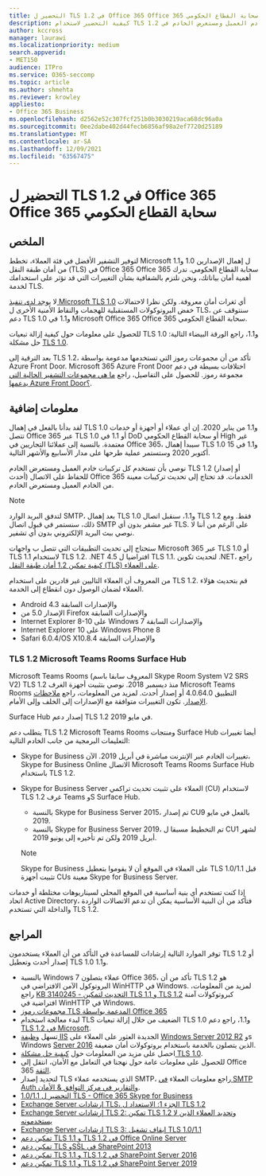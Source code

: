 ```yaml
---
title: التحضير ل TLS 1.2 في Office 365 Office 365 سحابة القطاع الحكومي
description: كيفية التحضير لاستخدام TLS 1.2 لكل تركيبات خادم العميل ومستعرض الخادم في Office 365 و Office 365 سحابة القطاع الحكومي بعد تعطيل دعم TLS 1.0 و1.1.
author: kccross
manager: laurawi
ms.localizationpriority: medium
search.appverid:
- MET150
audience: ITPro
ms.service: O365-seccomp
ms.topic: article
ms.author: shmehta
ms.reviewer: krowley
appliesto:
- Office 365 Business
ms.openlocfilehash: d2562e52c307fcf251b0b3030219aca68dc96a0a
ms.sourcegitcommit: 0ee2dabe402d44fecb6856af98a2ef7720d25189
ms.translationtype: MT
ms.contentlocale: ar-SA
ms.lasthandoff: 12/09/2021
ms.locfileid: "63567475"
---
```

# <a name="preparing-for-tls-12-in-office-365-and-office-365-gcc"></a>التحضير ل TLS 1.2 في Office 365 Office 365 سحابة القطاع الحكومي

## <a name="summary"></a>الملخص

لتوفير التشفير الأفضل في فئة العملاء، تخطط Microsoft ل إهمال الإصدارين 1.0 و1.1 من أمان طبقة النقل (TLS) في Office 365 Office 365 سحابة القطاع الحكومي. ندرك أهمية أمان بياناتك، ونحن نلتزم بالشفافية بشأن التغييرات التي قد تؤثر على استخدامك لخدمة TLS.

لا [يوجد لدى تنفيذ Microsoft TLS 1.0](https://support.microsoft.com/help/3117336/schannel-implementation-of-tls-1-0-in-windows-security-status-update-n) أي ثغرات أمان معروفة. ولكن نظرا لاحتمالات خفض البروتوكولات المستقبلية للهجمات والنقاط الأمنية الأخرى ل TLS، سنتوقف عن دعم TLS 1.0 و1.1 في Microsoft Office 365 Office 365 سحابة القطاع الحكومي.

للحصول على معلومات حول كيفية إزالة تبعيات TLS 1.0 و1.1، راجع الورقة البيضاء التالية: حل مشكلة [TLS 1.0](https://www.microsoft.com/download/details.aspx?id=55266).

بعد الترقية إلى TLS 1.2، تأكد من أن مجموعات رموز التي تستخدمها مدعومة بواسطة Azure Front Door. Microsoft 365 Azure Front Door اختلافات بسيطة في دعم مجموعة رموز. للحصول على التفاصيل، راجع [ما هي مجموعات التشفير الحالية التي يدعمها Azure Front Door؟](/azure/frontdoor/front-door-faq#what-are-the-current-cipher-suites-supported-by-azure-front-door-).

## <a name="more-information"></a>معلومات إضافية

لقد بدأنا بالفعل في إهمال TLS 1.0 و1.1 من يناير 2020. إن أي عملاء أو أجهزة أو خدمات تتصل Office 365 عبر TLS 1.0 أو 1.1 في DoD أو سحابة القطاع الحكومي High غير معتمدة. بالنسبة إلى عملائنا التجاريين في Office 365، سيبدأ إهمال TLS 1.0 و1.1 في 15 أكتوبر 2020 وستستمر عملية طرحها على مدار الأسابيع والأشهر التالية.

نوصي بأن تستخدم كل تركيبات خادم العميل ومستعرض الخادم TLS 1.2 (أو إصدار أحدث) للحفاظ على الاتصال Office 365 الخدمات. قد تحتاج إلى تحديث تركيبات معينة من الخادم العميل ومستعرض الخادم.

  > [!NOTE]
  > لتدفق البريد الوارد SMTP، بعد إهمال TLS 1.0 و1.1، سنقبل اتصال TLS 1.2 فقط. ومع ذلك، سنستمر في قبول اتصال SMTP غير مشفر بدون أي TLS. على الرغم من أننا لا نوصي ببث البريد الإلكتروني بدون أي تشفير. 

ستحتاج إلى تحديث التطبيقات التي تتصل ب واجهات Microsoft 365 عبر TLS 1.0 أو TLS 1.1 لاستخدام TLS 1.2. .NET 4.5 افتراضيا ل TLS 1.1. لتحديث تكوين .NET، راجع [كيفية تمكين 1.2 أمان طبقة النقل (TLS) على العملاء](/mem/configmgr/core/plan-design/security/enable-tls-1-2-client).

من المعروف أن العملاء التاليين غير قادرين على استخدام TLS 1.2. قم بتحديث هؤلاء العملاء لضمان الوصول دون انقطاع إلى الخدمة.

- Android 4.3 والإصدارات السابقة
- الإصدار 5.0 من Firefox والإصدارات السابقة
- Internet Explorer 8-10 على Windows 7 والإصدارات السابقة
- Internet Explorer 10 على Windows Phone 8
- Safari 6.0.4/OS X10.8.4 والإصدارات السابقة

### <a name="tls-12-for-microsoft-teams-rooms-and-surface-hub"></a>TLS 1.2 Microsoft Teams Rooms Surface Hub

Microsoft Teams Rooms (المعروف سابقا باسم Skype Room System V2 SRS V2) TLS 1.2 منذ ديسمبر 2018. نوصي بتثبيت أجهزة الغرف Microsoft Teams Rooms التطبيق 4.0.64.0 أو إصدار أحدث. لمزيد من المعلومات، راجع [ملاحظات الإصدار](/microsoftteams/room-systems/srs2-release-note). تكون التغييرات متوافقة مع الإصدارات إلى الخلف وإلى الأمام.

Surface Hub إصدار دعم TLS 1.2 في مايو 2019.

يتطلب دعم TLS 1.2 Microsoft Teams Rooms ومنتجات Surface Hub أيضا تغييرات التعليمات البرمجية من جانب الخادم التالية:

- Skype for Business تغييرات الخادم عبر الإنترنت مباشرة في أبريل 2019. الآن، Skype for Business Online الاتصال Microsoft Teams Rooms Surface Hub باستخدام TLS 1.2.
- Skype for Business Server العملاء على تثبيت تحديث تراكمي (CU) لاستخدام TLS 1.2 غرف Teams وS Surface Hub.

  - بالنسبة Skype for Business Server 2015، تم إصدار CU9 بالفعل في مايو 2019.
  - بالنسبة Skype for Business Server 2019، تم التخطيط مسبقا ل CU1 لشهر أبريل 2019 ولكن تم تأخيره إلى يونيو 2019.

  > [!NOTE]
  > Skype for Business على العملاء في الموقع أن لا يقوموا بتعطيل TLS 1.0/1.1 قبل تثبيت أجهزة CUs معينة Skype for Business Server.

إذا كنت تستخدم أي بنية أساسية في الموقع المحلي لسيناريوهات مختلطة أو خدمات اتحاد Active Directory، فتأكد من أن البنية الأساسية يمكن أن تدعم الاتصالات الواردة والداخلة التي تستخدم TLS 1.2.

## <a name="references"></a>المراجع

توفر الموارد التالية إرشادات للمساعدة في التأكد من أن العملاء يستخدمون TLS 1.2 أو إصدار أحدث وتعطيل TLS 1.0 و1.1.

- بالنسبة Windows 7 عملاء يتصلون Office 365، تأكد من أن TLS 1.2 هو البروتوكول الآمن الافتراضي في WinHTTP في Windows. لمزيد من المعلومات، راجع [KB 3140245 - التحديث لتمكين TLS 1.1 و TLS 1.2](https://support.microsoft.com/help/3140245/update-to-enable-tls-1-1-and-tls-1-2-as-a-default-secure-protocols-in) كبروتوكولات آمنة افتراضية في WinHTTP في Windows.
- [مجموعات رموز TLS المدعمة بواسطة Office 365](/microsoft-365/compliance/technical-reference-details-about-encryption#tls-cipher-suites-supported-by-office-365)
- لبدء معالجة استخدام TLS الضعيف من خلال إزالة تبعيات TLS 1.0 و1.1، راجع دعم [TLS 1.2 في Microsoft](https://cloudblogs.microsoft.com/microsoftsecure/2017/06/20/tls-1-2-support-at-microsoft/).
- تسهل [وظيفة IIS](https://cloudblogs.microsoft.com/microsoftsecure/2017/09/07/new-iis-functionality-to-help-identify-weak-tls-usage/) الجديدة العثور على العملاء على [Windows Server 2012 R2](https://support.microsoft.com/help/4025335/windows-8-1-windows-server-2012-r2-update-kb4025335) وs Windows [Server 2016](https://support.microsoft.com/help/4025334/windows-10-update-kb4025334) الذين يتصلون بالخدمة باستخدام بروتوكولات أمان ضعيفة.
- احصل على مزيد من المعلومات حول [كيفية حل مشكلة TLS 1.0](https://www.microsoft.com/download/details.aspx?id=55266).
- للحصول على معلومات عامة حول نهجنا في التعامل مع الأمان، انتقل إلى Office 365 [الثقة](https://www.microsoft.com/trustcenter/cloudservices/office365).
- لتحديد إصدار TLS الذي يستخدمه عملاء SMTP، راجع معلومات العملاء [في SMTP Auth والتقارير في مركز التوافق & الأمان](../security/office-365-security/mfi-smtp-auth-clients-report.md).
- [التحضير ل 1.0/1.1 TLS - Office 365 Skype for Business](https://techcommunity.microsoft.com/t5/Skype-for-Business-Blog/Preparing-for-TLS-1-0-1-1-Deprecation-O365-Skype-for-Business/ba-p/222247)
- [Exchange Server إرشادات TLS، الجزء 1: الاستعداد ل TLS 1.2](https://techcommunity.microsoft.com/t5/exchange-team-blog/exchange-server-tls-guidance-part-1-getting-ready-for-tls-1-2/ba-p/607649)
- [Exchange Server إرشادات TLS 2: تمكين TLS 1.2 وتحديد العملاء الذين لا يستخدمونه](https://techcommunity.microsoft.com/t5/exchange-team-blog/exchange-server-tls-guidance-part-2-enabling-tls-1-2-and/ba-p/607761)
- [Exchange Server إرشادات TLS 3: إيقاف تشغيل TLS 1.0/1.1](https://techcommunity.microsoft.com/t5/exchange-team-blog/exchange-server-tls-guidance-part-3-turning-off-tls-1-0-1-1/ba-p/607898)
- [تمكين دعم TLS 1.1 و TLS 1.2 في Office Online Server](/officeonlineserver/enable-tls-1-1-and-tls-1-2-support-in-office-online-server)
- [تمكين دعم TLS وSSL في SharePoint 2013](/sharepoint/security-for-sharepoint-server/enable-tls-and-ssl-support-in-sharepoint-2013)
- [تمكين دعم TLS 1.1 و TLS 1.2 في SharePoint Server 2016](/sharepoint/security-for-sharepoint-server/enable-tls-1-1-and-tls-1-2-support-in-sharepoint-server-2016)
- [تمكين دعم TLS 1.1 و TLS 1.2 في SharePoint Server 2019](/sharepoint/security-for-sharepoint-server/enable-tls-1-1-and-tls-1-2-support-in-sharepoint-server-2019)
